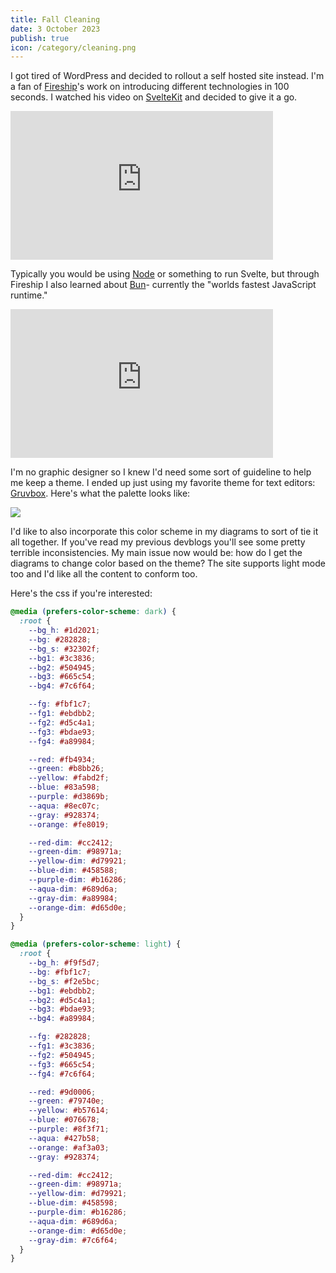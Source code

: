 ```yaml
---
title: Fall Cleaning
date: 3 October 2023
publish: true
icon: /category/cleaning.png
---
```

<script>
import Image from '$lib/components/Image.svelte';
</script>
I got tired of WordPress and decided to rollout a self hosted site instead. I'm a fan of <a href="https://www.youtube.com/@Fireship">Fireship</a>'s work on introducing different technologies in 100 seconds. I watched his video on <a href="https://kit.svelte.dev">SvelteKit</a> and decided to give it a go.

<div class="row center">
<iframe style="width:30em;height:17em" src="https://www.youtube.com/embed/H1eEFfAkIik?si=tocY_Ct84juj3V4C" title="YouTube video player" frameborder="0" allow="autoplay; clipboard-write; encrypted-media; picture-in-picture; web-share" allowfullscreen></iframe>
</div>

Typically you would be using <a href="https://nodejs.org/en">Node</a> or something to run Svelte, but through Fireship I also learned about <a href="https://bun.sh">Bun</a>- currently the "worlds fastest JavaScript runtime."

<div class="row center">
<iframe style="width:30em;height:17em" src="https://www.youtube.com/embed/dWqNgzZwVJQ?si=6Dkqnqzgoarai0Zk" title="YouTube video player" frameborder="0" allow="autoplay; clipboard-write; encrypted-media; picture-in-picture; web-share" allowfullscreen></iframe>
</div>

I'm no graphic designer so I knew I'd need some sort of guideline to help me keep a theme. I ended up just using my favorite theme for text editors: <a href="https://github.com/morhetz/gruvbox">Gruvbox</a>. Here's what the palette looks like:

<div class="row">
<Image src="/posts/fall-cleaning/gruvbox.png"/>
</div>

I'd like to also incorporate this color scheme in my diagrams to sort of tie
it all together. If you've read my previous devblogs you'll see some pretty
terrible inconsistencies. My main issue now would be: how do I get the diagrams
to change color based on the theme? The site supports light mode too and I'd
like all the content to conform too.

Here's the css if you're interested:

```css
@media (prefers-color-scheme: dark) {
  :root {
    --bg_h: #1d2021;
    --bg: #282828;
    --bg_s: #32302f;
    --bg1: #3c3836;
    --bg2: #504945;
    --bg3: #665c54;
    --bg4: #7c6f64;

    --fg: #fbf1c7;
    --fg1: #ebdbb2;
    --fg2: #d5c4a1;
    --fg3: #bdae93;
    --fg4: #a89984;

    --red: #fb4934;
    --green: #b8bb26;
    --yellow: #fabd2f;
    --blue: #83a598;
    --purple: #d3869b;
    --aqua: #8ec07c;
    --gray: #928374;
    --orange: #fe8019;

    --red-dim: #cc2412;
    --green-dim: #98971a;
    --yellow-dim: #d79921;
    --blue-dim: #458588;
    --purple-dim: #b16286;
    --aqua-dim: #689d6a;
    --gray-dim: #a89984;
    --orange-dim: #d65d0e;
  }
}

@media (prefers-color-scheme: light) {
  :root {
    --bg_h: #f9f5d7;
    --bg: #fbf1c7;
    --bg_s: #f2e5bc;
    --bg1: #ebdbb2;
    --bg2: #d5c4a1;
    --bg3: #bdae93;
    --bg4: #a89984;

    --fg: #282828;
    --fg1: #3c3836;
    --fg2: #504945;
    --fg3: #665c54;
    --fg4: #7c6f64;

    --red: #9d0006;
    --green: #79740e;
    --yellow: #b57614;
    --blue: #076678;
    --purple: #8f3f71;
    --aqua: #427b58;
    --orange: #af3a03;
    --gray: #928374;

    --red-dim: #cc2412;
    --green-dim: #98971a;
    --yellow-dim: #d79921;
    --blue-dim: #458598;
    --purple-dim: #b16286;
    --aqua-dim: #689d6a;
    --orange-dim: #d65d0e;
    --gray-dim: #7c6f64;
  }
}
```